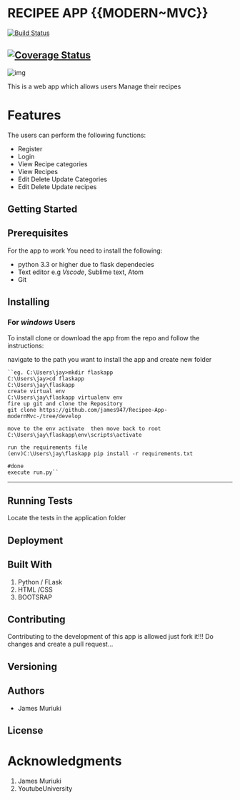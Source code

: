 RECIPEE APP {{MODERN~MVC}}
===
[![Build Status](https://travis-ci.org/james947/Recipee-App-modernMvc-.svg?branch=develop)](https://travis-ci.org/james947/Recipee-App-modernMvc-)

[![Coverage Status](https://coveralls.io/repos/github/james947/Recipee-App-modernMvc-/badge.svg?branch=master)](https://coveralls.io/github/james947/Recipee-App-modernMvc-?branch=master)
---
![img](https://imgur.com/V2Tm33S.png)

This is a web app which allows users Manage their recipes 

Features
===
The users can perform the following functions:

* Register
* Login
* View Recipe categories
* View Recipes
* Edit Delete Update Categories
* Edit Delete Update recipes

Getting Started
---


Prerequisites
----
For the app to work You need to install the following:
* python 3.3 or higher due to flask dependecies
* Text editor e.g *Vscode*, Sublime text, Atom
* Git

Installing
----
### For *windows* Users 
To install clone or download the app from the repo and follow the instructions:

navigate to the path you want to install the app and create  new folder

    ``eg. C:\Users\jay>mkdir flaskapp
    C:\Users\jay>cd flaskapp
    C:\Users\jay\flaskapp
    create virtual env
    C:\Users\jay\flaskapp virtualenv env
    fire up git and clone the Repository
    git clone https://github.com/james947/Recipee-App-modernMvc-/tree/develop

    move to the env activate  then move back to root
    C:\Users\jay\flaskapp\env\scripts\activate

    run the requirements file
    (env)C:\Users\jay\flaskapp pip install -r requirements.txt

    #done 
    execute run.py``

    

     
---

Running Tests
---
Locate the tests in the application folder 


Deployment
---

Built With
---
1. Python / FLask 
2. HTML /CSS
3. BOOTSRAP

Contributing
---
Contributing to the development of this app is allowed just fork it!!!
Do changes and create a pull request...

Versioning
---

Authors
---
* James Muriuki

License
---

Acknowledgments
=== 
1. James Muriuki
2. YoutubeUniversity

